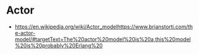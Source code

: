 # Actor

- https://en.wikipedia.org/wiki/Actor_modelhttps://www.brianstorti.com/the-actor-model/#targetText=The%20actor%20model%20is%20a,this%20model%20is%20probably%20Erlang%20
